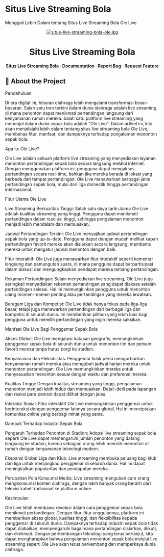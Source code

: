 # Situs Live Streaming Bola

Menggali Lebih Dalam tentang Situs Live Streaming Bola Ole Live
<div align='center'>

[![situs-live-streaming-bola-ole.jpg](https://i.postimg.cc/0Nj672x5/situs-live-streaming-bola-ole.jpg)](https://olesiaranbola.com/)

<h1>Situs Live Streaming Bola</h1>
<h4> <a href=https://olesiaranbola.com/>Situs Live Streaming Bola</a> <span> · </span> <a href="https://github.com/Ole live/https://github.com/olelive/blob/master/README.md"> Documentation </a> <span> · </span> <a href="https://github.com/Ole live/https://github.com/olelive/issues"> Report Bug </a> <span> · </span> <a href="https://github.com/Ole live/https://github.com/olelive/issues"> Request Feature </a> </h4>


</div>

## :star2: About the Project



Pendahuluan

Di era digital ini, hiburan olahraga telah mengalami transformasi besar-besaran. Salah satu tren terkini dalam dunia olahraga adalah live streaming, di mana penonton dapat menikmati pertandingan langsung dari kenyamanan rumah mereka. Salah satu platform live streaming yang menonjol dalam dunia sepak bola adalah "Ole Live". Dalam artikel ini, kita akan menjelajahi lebih dalam tentang situs live streaming bola Ole Live, membahas fitur, manfaat, dan dampaknya terhadap pengalaman menonton sepak bola.

Apa itu Ole Live?

Ole Live adalah sebuah platform live streaming yang menyediakan layanan menonton pertandingan sepak bola secara langsung melalui internet. Dengan menggunakan platform ini, pengguna dapat mengakses pertandingan secara real-time, bahkan jika mereka berada di lokasi yang berbeda dari tempat pertandingan. Ole Live menawarkan berbagai jenis pertandingan sepak bola, mulai dari liga domestik hingga pertandingan internasional.

Fitur Utama Ole Live

Live Streaming Berkualitas Tinggi: Salah satu daya tarik utama Ole Live adalah kualitas streaming yang tinggi. Pengguna dapat menikmati pertandingan dalam resolusi tinggi, sehingga pengalaman menonton menjadi lebih mendalam dan memuaskan.

Jadwal Pertandingan Terkini: Ole Live menyajikan jadwal pertandingan sepak bola yang up-to-date. Pengguna dapat dengan mudah melihat kapan pertandingan favorit mereka akan disiarkan secara langsung, membantu mereka untuk mengatur jadwal menonton dengan baik.

Fitur Interaktif: Ole Live juga menawarkan fitur interaktif seperti komentar langsung dan pemungutan suara, di mana pengguna dapat berpartisipasi dalam diskusi dan mengungkapkan pendapat mereka tentang pertandingan.

Rekaman Pertandingan: Selain menyediakan live streaming, Ole Live juga seringkali menyediakan rekaman pertandingan yang dapat diakses setelah pertandingan selesai. Hal ini memungkinkan pengguna untuk menonton ulang momen-momen penting atau pertandingan yang mereka lewatkan.

Beragam Liga dan Kompetisi: Ole Live tidak hanya fokus pada liga-liga besar, tetapi juga menawarkan pertandingan dari berbagai liga dan kompetisi di seluruh dunia. Ini memberikan pilihan yang lebih luas bagi pengguna untuk memilih pertandingan yang ingin mereka saksikan.

Manfaat Ole Live Bagi Penggemar Sepak Bola

Akses Global: Ole Live mengatasi batasan geografis, memungkinkan penggemar sepak bola di seluruh dunia untuk menonton tim dan pemain favorit mereka tanpa harus pergi ke stadion.

Kenyamanan dan Fleksibilitas: Penggemar tidak perlu mengorbankan kenyamanan rumah mereka atau mengubah jadwal harian mereka untuk menonton pertandingan. Ole Live memungkinkan mereka untuk menyesuaikan menonton sesuai dengan waktu dan preferensi mereka.

Kualitas Tinggi: Dengan kualitas streaming yang tinggi, pengalaman menonton menjadi lebih hidup dan memuaskan. Detail-detil pada lapangan dan reaksi para pemain dapat dilihat dengan jelas.

Interaksi Sosial: Fitur interaktif Ole Live memungkinkan penggemar untuk berinteraksi dengan penggemar lainnya secara global. Hal ini menciptakan komunitas online yang berbagi minat yang sama.

Dampak Terhadap Industri Sepak Bola

Pengaruh Terhadap Penonton di Stadion: Adopsi live streaming sepak bola seperti Ole Live dapat memengaruhi jumlah penonton yang datang langsung ke stadion, karena sebagian orang lebih memilih menonton di rumah dengan kenyamanan teknologi modern.

Ekspansi Global Liga dan Klub: Live streaming membuka peluang bagi klub dan liga untuk menjangkau penggemar di seluruh dunia. Hal ini dapat meningkatkan popularitas dan pendapatan mereka.

Perubahan Pola Konsumsi Media: Live streaming mengubah cara orang mengkonsumsi konten olahraga, dengan lebih banyak orang beralih dari televisi kabel tradisional ke platform online.

Kesimpulan

Ole Live telah membawa revolusi dalam cara penggemar sepak bola menikmati pertandingan. Dengan fitur-fitur unggulannya, platform ini memberikan akses global, kualitas tinggi, dan fleksibilitas kepada penggemar di seluruh dunia. Dampaknya terhadap industri sepak bola tidak dapat diabaikan, mempengaruhi bagaimana pertandingan disiarkan, diikuti, dan dinikmati. Dengan perkembangan teknologi yang terus berlanjut, kita dapat mengharapkan bahwa pengalaman menonton sepak bola melalui live streaming seperti Ole Live akan terus berkembang dan memperkaya dunia olahraga.
